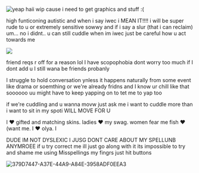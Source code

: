 ![yeap](https://github.com/user-attachments/assets/282caf8e-7e72-4785-adb8-db85a89f7027)
haii wip cause i need to get graphics and stuff :(

high funticoning autistic and when i say iwec i MEAN IT!!!! i will be super rude to u or extremely sensitive sowwy and if i say a slur (that i can reclaim) um... no i didnt.. u can still cuddle when im iwec just be careful how u act towards me 

![](https://komarev.com/ghpvc/?username=partiesareforlosers&color=ad62dc&label=my+lab+subjects) 

friend reqs r off for a reason lol I have scopophobia dont worry too much if I dont add u I still wana be friends probanly

I struggle to hold conversation ynless it happens naturally from some event like drama or soemthing or we're already fridns and I know ur chill like that  soooooo uu might have to keep yapping on to tet me to yap too

if we're cuddling and u wanna movw just ask me i want to cuddle more than i want to sit in my spoti WILL MOVE FOR U

I ❤️ gifted and matching skins. ladies ❤️ my swag. women fear me fish ❤️(want me. I ❤️ olya. I 

DUDE IM NOT DYSLEXIC I JUSG DONT CARE ABOUT MY SPELLUNB ANYMROEE if u try correct me ill just go along with it its impossible to try and shame me using Misspellings my fingrs just hit buttons

![379D7447-A37E-44A9-A84E-3958ADF0EEA3](https://github.com/user-attachments/assets/824c34a7-0426-4aa1-a4c5-3c0f4a3a77b8)
